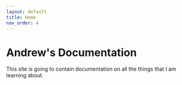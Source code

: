 ```yaml
---
layout: default
title: Home
nav_order: 4
---
```


# Andrew's Documentation

This site is going to contain documentation on all the things that I am learning about.
